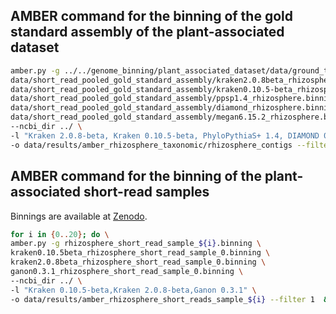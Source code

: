 ## AMBER command for the binning of the gold standard assembly of the plant-associated dataset

~~~BASH
amber.py -g ../../genome_binning/plant_associated_dataset/data/ground_truth/rhizosphere_short_read_pooled_gsa.binning \
data/short_read_pooled_gold_standard_assembly/kraken2.0.8beta_rhizosphere.binning \
data/short_read_pooled_gold_standard_assembly/kraken0.10.5-beta_rhizosphere.binning \
data/short_read_pooled_gold_standard_assembly/ppsp1.4_rhizosphere.binning \
data/short_read_pooled_gold_standard_assembly/diamond_rhizosphere.binning \
data/short_read_pooled_gold_standard_assembly/megan6.15.2_rhizosphere.binning \
--ncbi_dir ../ \
-l "Kraken 2.0.8-beta, Kraken 0.10.5-beta, PhyloPythiaS+ 1.4, DIAMOND 0.9.28, MEGAN 6.15.2" \
-o data/results/amber_rhizosphere_taxonomic/rhizosphere_contigs --filter 1
~~~

## AMBER command for the binning of the plant-associated short-read samples

Binnings are available at [Zenodo](https://zenodo.org/communities/cami/).

~~~BASH
for i in {0..20}; do \
amber.py -g rhizosphere_short_read_sample_${i}.binning \
kraken0.10.5beta_rhizosphere_short_read_sample_0.binning \
kraken2.0.8beta_rhizosphere_short_read_sample_0.binning \
ganon0.3.1_rhizosphere_short_read_sample_0.binning \
--ncbi_dir ../ \
-l "Kraken 0.10.5-beta,Kraken 2.0.8-beta,Ganon 0.3.1" \
-o data/results/amber_rhizosphere_short_reads_sample_${i} --filter 1  & done
~~~
